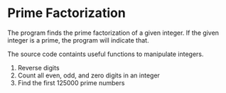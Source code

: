 # Prime Factorization
The program finds the prime factorization of a given integer. If the given integer is a prime, the program will indicate that.

The source code containts useful functions to manipulate integers.
1. Reverse digits
2. Count all even, odd, and zero digits in an integer
3. Find the first 125000 prime numbers
